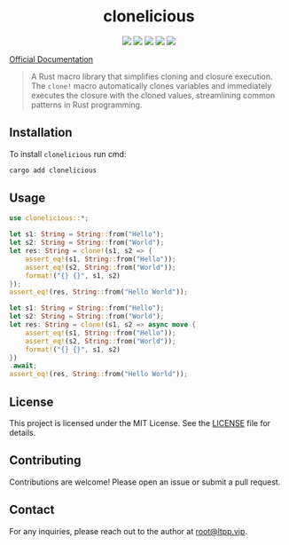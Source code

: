<center>

# clonelicious

[![](https://img.shields.io/crates/v/clonelicious.svg)](https://crates.io/crates/clonelicious)
[![](https://img.shields.io/crates/d/clonelicious.svg)](https://img.shields.io/crates/d/clonelicious.svg)
[![](https://docs.rs/clonelicious/badge.svg)](https://docs.rs/clonelicious)
[![](https://github.com/eastspire/clonelicious/workflows/Rust/badge.svg)](https://github.com/eastspire/clonelicious/actions?query=workflow:Rust)
[![](https://img.shields.io/crates/l/clonelicious.svg)](./LICENSE)

</center>

[Official Documentation](https://docs.ltpp.vip/clonelicious/)

> A Rust macro library that simplifies cloning and closure execution. The `clone!` macro automatically clones variables and immediately executes the closure with the cloned values, streamlining common patterns in Rust programming.

## Installation

To install `clonelicious` run cmd:

```sh
cargo add clonelicious
```

## Usage

```rust
use clonelicious::*;

let s1: String = String::from("Hello");
let s2: String = String::from("World");
let res: String = clone!(s1, s2 => {
    assert_eq!(s1, String::from("Hello"));
    assert_eq!(s2, String::from("World"));
    format!("{} {}", s1, s2)
});
assert_eq!(res, String::from("Hello World"));

let s1: String = String::from("Hello");
let s2: String = String::from("World");
let res: String = clone!(s1, s2 => async move {
    assert_eq!(s1, String::from("Hello"));
    assert_eq!(s2, String::from("World"));
    format!("{} {}", s1, s2)
})
.await;
assert_eq!(res, String::from("Hello World"));
```

## License

This project is licensed under the MIT License. See the [LICENSE](LICENSE) file for details.

## Contributing

Contributions are welcome! Please open an issue or submit a pull request.

## Contact

For any inquiries, please reach out to the author at [root@ltpp.vip](mailto:root@ltpp.vip).
